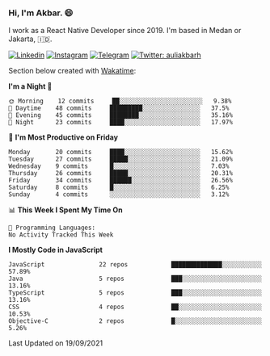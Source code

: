 ### Hi,  I'm Akbar. 😄

I work as a React Native Developer since 2019. I'm based in Medan or Jakarta, :indonesia:. 

<!-- 🔭 Take a look at my [LinkedIn](https://www.linkedin.com/in/aulia-akbar-harahap/) profile. -->

<!-- For now I still don't have a repository to be proud of, but I'm working on it. -->

[![Linkedin](https://img.shields.io/badge/-Aulia%20Akbar%20Harahap-blue?style=flat-square&labelColor=gray&logo=Linkedin&logoColor=white&link=https://www.linkedin.com/in/aulia-akbar-harahap)](https://www.linkedin.com/in/aulia-akbar-harahap)
[![Instagram](https://img.shields.io/badge/-@auliakbarh-orange?style=flat-square&labelColor=gray&logo=Instagram&logoColor=white&link=https://www.instagram.com/auliakbarh)](https://www.instagram.com/auliakbarh)
[![Telegram](https://img.shields.io/badge/-auliakbarh-informational?style=flat-square&labelColor=gray&logo=telegram&logoColor=white&link=https://t.me/auliakbarh)](https://t.me/auliakbarh)
[![Twitter: auliakbarh](https://img.shields.io/twitter/follow/auliakbarh?style=social)](https://twitter.com/auliakbarh)

Section below created with [Wakatime](https://wakatime.com/):
<!--START_SECTION:waka-->
**I'm a Night 🦉** 

```text
🌞 Morning    12 commits     ██░░░░░░░░░░░░░░░░░░░░░░░   9.38% 
🌆 Daytime    48 commits     █████████░░░░░░░░░░░░░░░░   37.5% 
🌃 Evening    45 commits     ████████░░░░░░░░░░░░░░░░░   35.16% 
🌙 Night      23 commits     ████░░░░░░░░░░░░░░░░░░░░░   17.97%

```
📅 **I'm Most Productive on Friday** 

```text
Monday       20 commits     ████░░░░░░░░░░░░░░░░░░░░░   15.62% 
Tuesday      27 commits     █████░░░░░░░░░░░░░░░░░░░░   21.09% 
Wednesday    9 commits      █░░░░░░░░░░░░░░░░░░░░░░░░   7.03% 
Thursday     26 commits     █████░░░░░░░░░░░░░░░░░░░░   20.31% 
Friday       34 commits     ██████░░░░░░░░░░░░░░░░░░░   26.56% 
Saturday     8 commits      █░░░░░░░░░░░░░░░░░░░░░░░░   6.25% 
Sunday       4 commits      ░░░░░░░░░░░░░░░░░░░░░░░░░   3.12%

```


📊 **This Week I Spent My Time On** 

```text
💬 Programming Languages: 
No Activity Tracked This Week

```

**I Mostly Code in JavaScript** 

```text
JavaScript               22 repos            ██████████████░░░░░░░░░░░   57.89% 
Java                     5 repos             ███░░░░░░░░░░░░░░░░░░░░░░   13.16% 
TypeScript               5 repos             ███░░░░░░░░░░░░░░░░░░░░░░   13.16% 
CSS                      4 repos             ██░░░░░░░░░░░░░░░░░░░░░░░   10.53% 
Objective-C              2 repos             █░░░░░░░░░░░░░░░░░░░░░░░░   5.26%

```



 Last Updated on 19/09/2021
<!--END_SECTION:waka-->


<!--
**auliakbarh/auliakbarh** is a ✨ _special_ ✨ repository because its `README.md` (this file) appears on your GitHub profile.

Here are some ideas to get you started:

- 🔭 I’m currently working on ...
- 🌱 I’m currently learning ...
- 👯 I’m looking to collaborate on ...
- 🤔 I’m looking for help with ...
- 💬 Ask me about ...
- 📫 How to reach me: ...
- 😄 Pronouns: ...
- ⚡ Fun fact: ...
-->

